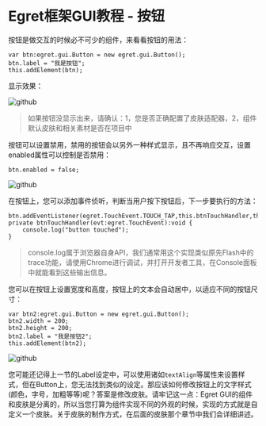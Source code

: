 Egret框架GUI教程 - 按钮
===============

按钮是做交互的时候必不可少的组件，来看看按钮的用法：

```
var btn:egret.gui.Button = new egret.gui.Button();
btn.label = "我是按钮";
this.addElement(btn);
```

显示效果：

![github](https://raw.githubusercontent.com/NeoGuo/html5-documents/master/egret-gui/images/button1.png "Egret")
> 如果按钮没显示出来，请确认：1，您是否正确配置了皮肤适配器，2，组件默认皮肤和相关素材是否在项目中

按钮可以设置禁用，禁用的按钮会以另外一种样式显示，且不再响应交互，设置enabled属性可以控制是否禁用：

```
btn.enabled = false;
```
![github](https://raw.githubusercontent.com/NeoGuo/html5-documents/master/egret-gui/images/button2.png "Egret")

在按钮上，您可以添加事件侦听，判断当用户按下按钮后，下一步要执行的方法：

```
btn.addEventListener(egret.TouchEvent.TOUCH_TAP,this.btnTouchHandler,this);
private btnTouchHandler(evt:egret.TouchEvent):void {
    console.log("button touched");
}
```
> console.log属于浏览器自身API，我们通常用这个实现类似原先Flash中的trace功能，请使用Chrome进行调试，并打开开发者工具，在Console面板中就能看到这些输出信息。

您可以在按钮上设置宽度和高度，按钮上的文本会自动居中，以适应不同的按钮尺寸：

```
var btn2:egret.gui.Button = new egret.gui.Button();
btn2.width = 200;
btn2.height = 200;
btn2.label = "我是按钮2";
this.addElement(btn2);
```

![github](https://raw.githubusercontent.com/NeoGuo/html5-documents/master/egret-gui/images/button3.png "Egret")

您可能还记得上一节的Label设定中，可以使用诸如```textAlign```等属性来设置样式，但在Button上，您无法找到类似的设定。那应该如何修改按钮上的文字样式(颜色，字号，加粗等等)呢？答案是修改皮肤。请牢记这一点：Egret GUI的组件和皮肤是分离的，所以当您打算为组件实现不同的外观的时候，实现的方式就是自定义一个皮肤。关于皮肤的制作方式，在后面的皮肤那个章节中我们会详细讲述。